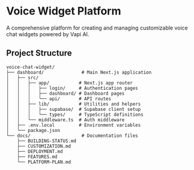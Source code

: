 # Voice Widget Platform

A comprehensive platform for creating and managing customizable voice chat widgets powered by Vapi AI.

## Project Structure

```
voice-chat-widget/
├── dashboard/              # Main Next.js application
│   ├── src/
│   │   ├── app/           # Next.js app router
│   │   │   ├── login/     # Authentication pages
│   │   │   ├── dashboard/ # Dashboard pages
│   │   │   └── api/       # API routes
│   │   ├── lib/           # Utilities and helpers
│   │   │   ├── supabase/  # Supabase client setup
│   │   │   └── types/     # TypeScript definitions
│   │   └── middleware.ts  # Auth middleware
│   ├── .env.local         # Environment variables
│   └── package.json
└── docs/                   # Documentation files
    ├── BUILDING-STATUS.md
    ├── CUSTOMIZATION.md
    ├── DEPLOYMENT.md
    ├── FEATURES.md
    └── PLATFORM-PLAN.md
